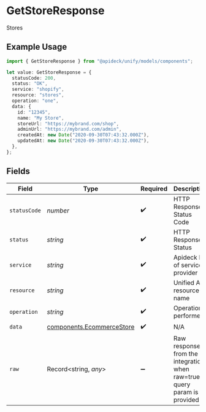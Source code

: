 # GetStoreResponse

Stores

## Example Usage

```typescript
import { GetStoreResponse } from "@apideck/unify/models/components";

let value: GetStoreResponse = {
  statusCode: 200,
  status: "OK",
  service: "shopify",
  resource: "stores",
  operation: "one",
  data: {
    id: "12345",
    name: "My Store",
    storeUrl: "https://mybrand.com/shop",
    adminUrl: "https://mybrand.com/admin",
    createdAt: new Date("2020-09-30T07:43:32.000Z"),
    updatedAt: new Date("2020-09-30T07:43:32.000Z"),
  },
};
```

## Fields

| Field                                                                   | Type                                                                    | Required                                                                | Description                                                             | Example                                                                 |
| ----------------------------------------------------------------------- | ----------------------------------------------------------------------- | ----------------------------------------------------------------------- | ----------------------------------------------------------------------- | ----------------------------------------------------------------------- |
| `statusCode`                                                            | *number*                                                                | :heavy_check_mark:                                                      | HTTP Response Status Code                                               | 200                                                                     |
| `status`                                                                | *string*                                                                | :heavy_check_mark:                                                      | HTTP Response Status                                                    | OK                                                                      |
| `service`                                                               | *string*                                                                | :heavy_check_mark:                                                      | Apideck ID of service provider                                          | shopify                                                                 |
| `resource`                                                              | *string*                                                                | :heavy_check_mark:                                                      | Unified API resource name                                               | stores                                                                  |
| `operation`                                                             | *string*                                                                | :heavy_check_mark:                                                      | Operation performed                                                     | one                                                                     |
| `data`                                                                  | [components.EcommerceStore](../../models/components/ecommercestore.md)  | :heavy_check_mark:                                                      | N/A                                                                     |                                                                         |
| `raw`                                                                   | Record<string, *any*>                                                   | :heavy_minus_sign:                                                      | Raw response from the integration when raw=true query param is provided |                                                                         |
